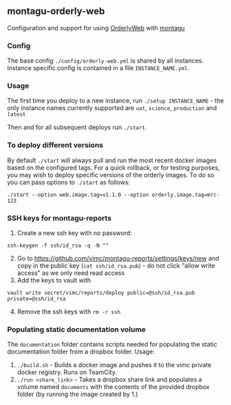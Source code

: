 ## montagu-orderly-web

Configuration and support for using [OrderlyWeb](https://github.com/vimc/orderly-web) with 
[montagu](https://github.com/vimc/montagu)

### Config
The base config `./config/orderly-web.yml` is shared by all instances. Instance specific config
is contained in a file `INSTANCE_NAME.yml`.

### Usage
The first time you deploy to a new instance, run `./setup INSTANCE_NAME` - the only instance names
currently supported are `uat`, `science`, `production` and `latest`

Then and for all subsequent deploys run `./start`.

### To deploy different versions 
By default `./start` will always pull and run the most recent docker images based on the configured tags.
For a quick rollback, or for testing purposes, you may wish to deploy specific versions of the orderly images.
To do so you can pass options to `./start` as follows:

    ./start --option web.image.tag=v1.1.0 --option orderly.image.tag=mrc-123
 
### SSH keys for montagu-reports

1. Create a new ssh key with no password:

```
ssh-keygen -f ssh/id_rsa -q -N ""
```

2. Go to https://github.com/vimc/montagu-reports/settings/keys/new and copy in the public key (`cat ssh/id_rsa.pub`) - do not click "allow write access" as we only need read access
3. Add the keys to vault with

```
vault write secret/vimc/reports/deploy public=@ssh/id_rsa.pub private=@ssh/id_rsa
```

4. Remove the ssh keys with `rm -r ssh`

### Populating static documentation volume
The `documentation` folder contains scripts needed for populating the static documentation folder from a dropbox 
folder. 
Usage:
1. `./build.sh` - Builds a docker image and pushes it to the vimc private docker registry. Runs on TeamCity.
2. `./run <share_link>` - Takes a dropbox share link and populates a volume named `documents` with the contents of the 
 provided dropbox folder (by running the image created by 1.)
